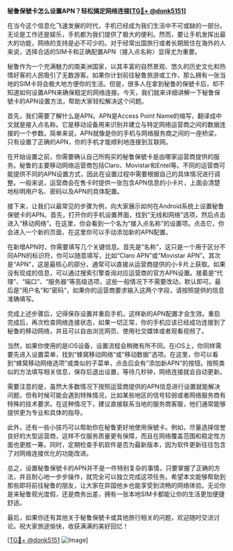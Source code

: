 **秘鲁保號卡怎么设置APN？轻松搞定网络连接[[TG💪+ @donk5151](https://t.me/s/donk5151)]**

在当今这个信息化飞速发展的时代，手机已经成为我们生活中不可或缺的一部分。无论是工作还是娱乐，手机都为我们提供了极大的便利。然而，要让手机发挥出最大的功能，网络的支持是必不可少的。对于经常出国旅行或者长期居住在海外的人来说，选择合适的SIM卡和正确配置APN（接入点名称）显得尤为重要。

秘鲁作为一个充满魅力的南美洲国家，以其丰富的自然景观、悠久的历史文化和热情好客的人民吸引了无数游客。如果你计划前往秘鲁旅游或工作，那么拥有一张当地的SIM卡将会极大地方便你的生活。但是，很多人在拿到秘鲁的保號卡后，却不知道如何设置APN来确保稳定的网络连接。今天，我们就来详细讲解一下秘鲁保號卡的APN设置方法，帮助大家轻松解决这个问题。

首先，我们需要了解什么是APN。APN是Access Point Name的缩写，翻译成中文就是接入点名称。它是移动设备用来识别并建立与特定网络运营商之间的数据连接的一个参数。简单来说，APN就像是你的手机与网络服务商之间的一座桥梁，只有设置了正确的APN，你的手机才能顺利地连接到互联网。

在开始设置之前，你需要确认自己所购买的秘鲁保號卡是由哪家运营商提供的服务。秘鲁的主要移动网络运营商包括Claro、Movistar和Entel等。不同的运营商可能提供不同的APN设置方式，因此在设置过程中需要根据自己的具体情况进行调整。一般来说，运营商会在售卡时提供一张包含APN信息的小卡片，上面会清楚地标明用户名、密码以及APN的具体配置。

接下来，让我们以最常见的步骤为例，向大家展示如何在Android系统上设置秘鲁保號卡的APN。首先，打开你的手机设置界面，找到“无线和网络”选项，然后点击进入“移动网络”。在这里，你会看到一个名为“接入点名称”的设置项。点击它，你会进入一个新的页面，在这里你可以手动添加新的APN配置。

在新增APN时，你需要填写几个关键信息。首先是“名称”，这只是一个用于区分不同APN的标识符，你可以随意填写，比如“Claro APN”或“Movistar APN”。其次是“APN”，这是最核心的部分，通常可以直接从运营商提供的小卡片上获取。如果没有现成的信息，可以通过搜索引擎查询对应运营商的官方APN设置。接着是“代理”、“端口”、“服务器”等高级选项，这些一般情况下不需要改动，默认即可。最后是“用户名”和“密码”，如果你的运营商要求输入这两个字段，请按照提供的信息准确填写。

完成上述步骤后，记得保存设置并重启手机，这样新的APN配置才会生效。重启完成后，再次检查网络连接状态，如果一切正常，你的手机应该已经成功连接到了秘鲁的移动网络，并且可以自由浏览网页、使用社交媒体或者观看视频了。

当然，如果你使用的是iOS设备，设置流程会稍微有所不同。在iOS上，你同样需要先进入设置菜单，找到“蜂窝移动网络”或“移动数据”选项。在这里，你可以看到“蜂窝移动网络选项”或类似的子菜单，点击后会有“添加新APN”的按钮。按照类似的方法填写相关信息，保存后退出设置，等待几秒钟，网络连接就会自动更新。

需要注意的是，虽然大多数情况下按照运营商提供的APN信息进行设置就能解决问题，但有时候可能会遇到特殊情况，比如某些地区的信号较弱或者网络服务商有特殊的技术要求。在这种情况下，建议直接联系当地的服务商客服，他们通常能够提供更为专业和具体的指导。

此外，还有一些小技巧可以帮助你在秘鲁更好地使用保號卡。例如，尽量选择信誉良好的大型运营商，这样不仅服务质量更有保障，而且在网络覆盖范围和稳定性方面也更胜一筹。同时，定期检查手机软件是否为最新版本，因为软件更新往往包含了对网络连接优化的功能改进。

总之，设置秘鲁保號卡的APN并不是一件特别复杂的事情，只要掌握了正确的方法，并且耐心地一步步操作，就完全可以独立完成这项任务。希望本文能够帮助到那些即将前往秘鲁的朋友，让大家在异国他乡也能享受到流畅的网络体验。无论你是来秘鲁观光度假，还是商务出差，拥有一张本地SIM卡都能让你的生活更加便捷舒适。

最后，如果你还有其他关于秘鲁保號卡或其他旅行相关的问题，欢迎随时交流讨论。祝大家旅途愉快，收获满满的美好回忆！

[[TG💪+ @donk5151](https://t.me/s/donk5151) ![Image](https://i.postimg.cc/rwNCRYN7/Snipaste-2025-04-30-17-27-05.png)]